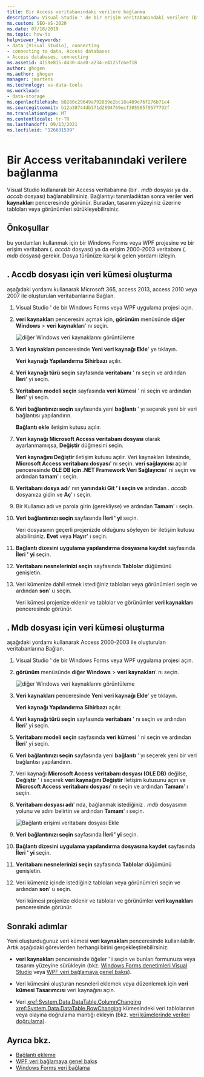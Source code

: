 ```yaml
---
title: Bir Access veritabanındaki verilere bağlanma
description: Visual Studio ' de bir erişim veritabanındaki verilere (bir. mdb dosyası veya. accdb. File) nasıl bağlanacağınızı anlayın.
ms.custom: SEO-VS-2020
ms.date: 07/18/2019
ms.topic: how-to
helpviewer_keywords:
- data [Visual Studio], connecting
- connecting to data, Access databases
- Access databases, connecting
ms.assetid: 4159e815-d430-4ad0-a234-e4125fcbef18
author: ghogen
ms.author: ghogen
manager: jmartens
ms.technology: vs-data-tools
ms.workload:
- data-storage
ms.openlocfilehash: b8280c29649a792839e2bc18a409e76f276b71e4
ms.sourcegitcommit: b12a38744db371d2894769ecf305585f9577792f
ms.translationtype: MT
ms.contentlocale: tr-TR
ms.lasthandoff: 09/13/2021
ms.locfileid: "126631539"
---
```

# <a name="connect-to-data-in-an-access-database"></a>Bir Access veritabanındaki verilere bağlanma

Visual Studio kullanarak bir Access veritabanına (bir *. mdb* dosyası ya da *. accdb* dosyası) bağlanabilirsiniz. Bağlantıyı tanımladıktan sonra veriler **veri kaynakları** penceresinde görünür. Buradan, tasarım yüzeyiniz üzerine tabloları veya görünümleri sürükleyebilirsiniz.

## <a name="prerequisites"></a>Önkoşullar

bu yordamları kullanmak için bir Windows Forms veya WPF projesine ve bir erişim veritabanı (*. accdb* dosyası) ya da erişim 2000-2003 veritabanı (*. mdb* dosyası) gerekir. Dosya türünüze karşılık gelen yordamı izleyin.

## <a name="create-a-dataset-for-an-accdb-file"></a>. Accdb dosyası için veri kümesi oluşturma

aşağıdaki yordamı kullanarak Microsoft 365, access 2013, access 2010 veya 2007 ile oluşturulan veritabanlarına Bağlan.

1. Visual Studio ' de bir Windows Forms veya WPF uygulama projesi açın.

2. **veri kaynakları** penceresini açmak için, **görünüm** menüsünde **diğer Windows**  >  **veri kaynakları**' nı seçin.

   ![diğer Windows veri kaynaklarını görüntüleme](../data-tools/media/viewdatasources.png)

3. **Veri kaynakları** penceresinde **Yeni veri kaynağı Ekle**' ye tıklayın.

   **Veri kaynağı Yapılandırma Sihirbazı** açılır.

4. **Veri kaynağı türü seçin** sayfasında **veritabanı** ' nı seçin ve ardından **İleri**' yi seçin.

5. **Veritabanı modeli seçin** sayfasında **veri kümesi** ' ni seçin ve ardından **İleri**' yi seçin.

6. **Veri bağlantınızı seçin** sayfasında yeni **bağlantı** ' yı seçerek yeni bir veri bağlantısı yapılandırın.

   **Bağlantı ekle** iletişim kutusu açılır.

7. **Veri kaynağı** **Microsoft Access veritabanı dosyası** olarak ayarlanmamışsa, **Değiştir** düğmesini seçin.

   **Veri kaynağını Değiştir** iletişim kutusu açılır. Veri kaynakları listesinde, **Microsoft Access veritabanı dosyası**' nı seçin. **veri sağlayıcısı** açılır penceresinde **OLE DB için .NET Framework Veri Sağlayıcısı**' ni seçin ve ardından **tamam**' ı seçin.

8. **Veritabanı dosya adı**' nın **yanındaki Git ' i seçin ve** ardından *. accdb* dosyanıza gidin ve **Aç**' ı seçin.

9. Bir Kullanıcı adı ve parola girin (gerekliyse) ve ardından **Tamam**' ı seçin.

10. **Veri bağlantınızı seçin** sayfasında **İleri ' yi** seçin.

    Veri dosyasının geçerli projenizde olduğunu söyleyen bir iletişim kutusu alabilirsiniz. **Evet** veya **Hayır**' ı seçin.

11. **Bağlantı dizesini uygulama yapılandırma dosyasına kaydet** sayfasında **İleri ' yi** seçin.

12. **Veritabanı nesnelerinizi seçin** sayfasında **Tablolar** düğümünü genişletin.

13. Veri kümenize dahil etmek istediğiniz tabloları veya görünümleri seçin ve ardından **son**' u seçin.

    Veri kümesi projenize eklenir ve tablolar ve görünümler **veri kaynakları** penceresinde görünür.

## <a name="create-a-dataset-for-an-mdb-file"></a>. Mdb dosyası için veri kümesi oluşturma

aşağıdaki yordamı kullanarak Access 2000-2003 ile oluşturulan veritabanlarına Bağlan.

1. Visual Studio ' de bir Windows Forms veya WPF uygulama projesi açın.

2. **görünüm** menüsünde **diğer Windows**  >  **veri kaynakları**' nı seçin.

   ![diğer Windows veri kaynaklarını görüntüleme](../data-tools/media/viewdatasources.png)

3. **Veri kaynakları** penceresinde **Yeni veri kaynağı Ekle**' ye tıklayın.

    **Veri kaynağı Yapılandırma Sihirbazı** açılır.

4. **Veri kaynağı türü seçin** sayfasında **veritabanı** ' nı seçin ve ardından **İleri**' yi seçin.

5. **Veritabanı modeli seçin** sayfasında **veri kümesi** ' ni seçin ve ardından **İleri**' yi seçin.

6. **Veri bağlantınızı seçin** sayfasında yeni **bağlantı** ' yı seçerek yeni bir veri bağlantısı yapılandırın.

7. Veri kaynağı **Microsoft Access veritabanı dosyası (OLE DB)** değilse, **Değiştir** ' i seçerek **veri kaynağını Değiştir** Iletişim kutusunu açın ve **Microsoft Access veritabanı dosyası**' nı seçin ve ardından **Tamam**' ı seçin.

8. **Veritabanı dosyası adı**' nda, bağlanmak istediğiniz *. mdb* dosyasının yolunu ve adını belirtin ve ardından **Tamam**' ı seçin.

   ![Bağlantı erişimi veritabanı dosyası Ekle](../data-tools/media/add-connection-access-db.png)

9. **Veri bağlantınızı seçin** sayfasında **İleri ' yi** seçin.

10. **Bağlantı dizesini uygulama yapılandırma dosyasına kaydet** sayfasında **İleri ' yi** seçin.

11. **Veritabanı nesnelerinizi seçin** sayfasında **Tablolar** düğümünü genişletin.

12. Veri kümeniz içinde istediğiniz tabloları veya görünümleri seçin ve ardından **son**' u seçin.

    Veri kümesi projenize eklenir ve tablolar ve görünümler **veri kaynakları** penceresinde görünür.

## <a name="next-steps"></a>Sonraki adımlar

Yeni oluşturduğunuz veri kümesi **veri kaynakları** penceresinde kullanılabilir. Artık aşağıdaki görevlerden herhangi birini gerçekleştirebilirsiniz:

- **veri kaynakları** penceresinde öğeler ' i seçin ve bunları formunuza veya tasarım yüzeyine sürükleyin (bkz. [Windows Forms denetimleri Visual Studio](../data-tools/bind-windows-forms-controls-to-data-in-visual-studio.md) veya [WPF veri bağlamaya genel bakış](/dotnet/desktop-wpf/data/data-binding-overview)).

- Veri kümesini oluşturan nesneleri eklemek veya düzenlemek için **veri kümesi Tasarımcısı** veri kaynağını açın.

- Veri <xref:System.Data.DataTable.ColumnChanging> <xref:System.Data.DataTable.RowChanging> kümesindeki veri tablolarının veya olayına doğrulama mantığı ekleyin (bkz. [veri kümelerinde verileri doğrulama](../data-tools/validate-data-in-datasets.md)).

## <a name="see-also"></a>Ayrıca bkz.

- [Bağlantı ekleme](../data-tools/add-new-connections.md)
- [WPF veri bağlamaya genel bakış](/dotnet/framework/wpf/data/data-binding-overview)
- [Windows Forms veri bağlama](/dotnet/framework/winforms/data-binding-and-windows-forms)
